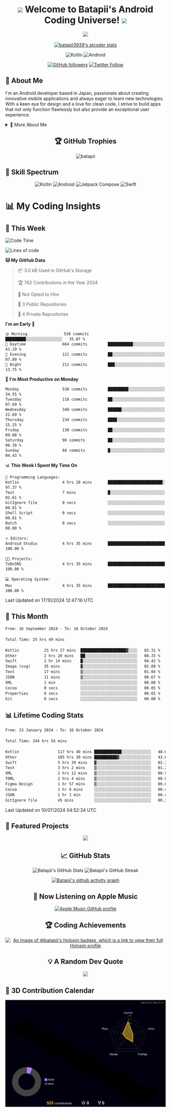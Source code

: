 <h1 align="center">
  <img src="https://media.giphy.com/media/hvRJCLFzcasrR4ia7z/giphy.gif" width="28">
  Welcome to Batapii's Android Coding Universe!
  <img src="https://media.giphy.com/media/hvRJCLFzcasrR4ia7z/giphy.gif" width="28">
</h1>

<p align="center">
  <img src="https://readme-typing-svg.herokuapp.com/?lines=Android+Developer+in+Japan;Always%20learning%20new%20things&font=Fira%20Code&center=true&width=440&height=45&color=f75c7e&vCenter=true&size=22">
</p>

<div align="center">

[![batapii3939's atcoder stats](https://atcoder-readme-stats.vercel.app/stats/batapii3939?theme=dark&show_history=5&width=450)](https://github.com/iwbc-mzk/atcoder-readme-stats)

![Kotlin](https://img.shields.io/badge/Kotlin-★☆☆☆☆☆☆☆☆☆-brightgreen)
![Android](https://img.shields.io/badge/Android-★☆☆☆☆☆☆☆☆☆-brightgreen)

  
[![GitHub followers](https://img.shields.io/github/followers/batapii?style=social)](https://github.com/batapii)
[![Twitter Follow](https://img.shields.io/twitter/follow/batapii?style=social)](https://twitter.com/batapii3939)

</div>

## 🚀 About Me
I'm an Android developer based in Japan, passionate about creating innovative mobile applications and always eager to learn new technologies. With a keen eye for design and a love for clean code, I strive to build apps that not only function flawlessly but also provide an exceptional user experience.

<details>
<summary>🌟 More About Me</summary>

- 🔭 I'm currently working on revolutionizing mobile productivity apps
- 🌱 I'm currently learning Kotlin Multiplatform and Jetpack Compose
- 👯 I'm looking to collaborate on open-source Android projects

</details>

<h2 align="center">🏆 GitHub Trophies</h2>
<p align="center">
  <img src="https://github-profile-trophy.vercel.app/?username=batapii&theme=nord&column=7&no-frame=true&no-bg=true&rank=SECRET,SSS,SS,S,AAA,AA,A,B,C,?" alt="batapii" />
</p>

## 🌈 Skill Spectrum

<div align="center">

![Kotlin](https://img.shields.io/badge/Kotlin-0095D5?style=for-the-badge&logo=kotlin&logoColor=white)
![Android](https://img.shields.io/badge/Android-3DDC84?style=for-the-badge&logo=android&logoColor=white)
![Jetpack Compose](https://img.shields.io/badge/Jetpack%20Compose-4285F4?style=for-the-badge&logo=jetpackcompose&logoColor=white)
![Swift](https://img.shields.io/badge/Swift-FA7343?style=for-the-badge&logo=swift&logoColor=white)

</div>


# 📊 My Coding Insights

## 📅 This Week
<!--START_SECTION:waka-week-->
![Code Time](http://img.shields.io/badge/Code%20Time-249%20hrs%2029%20mins-blue)

![Lines of code](https://img.shields.io/badge/From%20Hello%20World%20I%27ve%20Written-96.8%20thousand%20lines%20of%20code-blue)

**🐱 My GitHub Data** 

> 📦 3.0 kB Used in GitHub's Storage 
 > 
> 🏆 762 Contributions in the Year 2024
 > 
> 🚫 Not Opted to Hire
 > 
> 📜 3 Public Repositories 
 > 
> 🔑 4 Private Repositories 
 > 
**I'm an Early 🐤** 

```text
🌞 Morning                538 commits         █████████░░░░░░░░░░░░░░░░   35.07 % 
🌆 Daytime                664 commits         ███████████░░░░░░░░░░░░░░   43.29 % 
🌃 Evening                121 commits         ██░░░░░░░░░░░░░░░░░░░░░░░   07.89 % 
🌙 Night                  211 commits         ███░░░░░░░░░░░░░░░░░░░░░░   13.75 % 
```
📅 **I'm Most Productive on Monday** 

```text
Monday                   530 commits         █████████░░░░░░░░░░░░░░░░   34.55 % 
Tuesday                  118 commits         ██░░░░░░░░░░░░░░░░░░░░░░░   07.69 % 
Wednesday                348 commits         ██████░░░░░░░░░░░░░░░░░░░   22.69 % 
Thursday                 234 commits         ████░░░░░░░░░░░░░░░░░░░░░   15.25 % 
Friday                   138 commits         ██░░░░░░░░░░░░░░░░░░░░░░░   09.00 % 
Saturday                 98 commits          ██░░░░░░░░░░░░░░░░░░░░░░░   06.39 % 
Sunday                   68 commits          █░░░░░░░░░░░░░░░░░░░░░░░░   04.43 % 
```


📊 **This Week I Spent My Time On** 

```text
💬 Programming Languages: 
Kotlin                   4 hrs 28 mins       ████████████████████████░   97.37 % 
Text                     7 mins              █░░░░░░░░░░░░░░░░░░░░░░░░   02.61 % 
GitIgnore file           0 secs              ░░░░░░░░░░░░░░░░░░░░░░░░░   00.01 % 
Shell Script             0 secs              ░░░░░░░░░░░░░░░░░░░░░░░░░   00.01 % 
Batch                    0 secs              ░░░░░░░░░░░░░░░░░░░░░░░░░   00.00 % 

🔥 Editors: 
Android Studio           4 hrs 35 mins       █████████████████████████   100.00 % 

🐱‍💻 Projects: 
ToDoSNS                  4 hrs 35 mins       █████████████████████████   100.00 % 

💻 Operating System: 
Mac                      4 hrs 35 mins       █████████████████████████   100.00 % 
```


 Last Updated on 17/10/2024 12:47:16 UTC
<!--END_SECTION:waka-week-->

## 📅 This Month
<!--START_SECTION:wakamonth-->

```txt
From: 16 September 2024 - To: 16 October 2024

Total Time: 25 hrs 49 mins

Kotlin           23 hrs 27 mins  ████████████████████▓░░░░   83.31 %
Other            2 hrs 20 mins   ██░░░░░░░░░░░░░░░░░░░░░░░   08.33 %
Swift            1 hr 14 mins    █░░░░░░░░░░░░░░░░░░░░░░░░   04.42 %
Image (svg)      35 mins         ▓░░░░░░░░░░░░░░░░░░░░░░░░   02.09 %
Text             17 mins         ▒░░░░░░░░░░░░░░░░░░░░░░░░   01.04 %
JSON             11 mins         ▒░░░░░░░░░░░░░░░░░░░░░░░░   00.67 %
XML              1 min           ░░░░░░░░░░░░░░░░░░░░░░░░░   00.08 %
Cocoa            0 secs          ░░░░░░░░░░░░░░░░░░░░░░░░░   00.05 %
Properties       0 secs          ░░░░░░░░░░░░░░░░░░░░░░░░░   00.01 %
Git              0 secs          ░░░░░░░░░░░░░░░░░░░░░░░░░   00.00 %
```

<!--END_SECTION:wakamonth-->

## 📊 Lifetime Coding Stats

<!--START_SECTION:wakaalltime-->

```txt
From: 23 January 2024 - To: 16 October 2024

Total Time: 244 hrs 54 mins

Kotlin                 117 hrs 40 mins ████████████░░░░░░░░░░░░░   48.05 %
Other                  105 hrs 30 mins ██████████▓░░░░░░░░░░░░░░   43.08 %
Swift                  5 hrs 39 mins   ▓░░░░░░░░░░░░░░░░░░░░░░░░   02.31 %
Text                   3 hrs 2 mins    ▒░░░░░░░░░░░░░░░░░░░░░░░░   01.24 %
XML                    2 hrs 12 mins   ▒░░░░░░░░░░░░░░░░░░░░░░░░   00.90 %
TOML                   2 hrs 4 mins    ▒░░░░░░░░░░░░░░░░░░░░░░░░   00.85 %
Figma Design           1 hr 57 mins    ▒░░░░░░░░░░░░░░░░░░░░░░░░   00.80 %
Cocoa                  1 hr 6 mins     ░░░░░░░░░░░░░░░░░░░░░░░░░   00.46 %
JSON                   1 hr 1 min      ░░░░░░░░░░░░░░░░░░░░░░░░░   00.42 %
GitIgnore file         45 mins         ░░░░░░░░░░░░░░░░░░░░░░░░░   00.31 %
```

<!--END_SECTION:wakaalltime-->

Last Updated on 10/07/2024 04:52:24 UTC

## 🌟 Featured Projects

<div align="center">
  <a href="https://github.com/batapii/ToDoSNS">
    <img src="https://github-readme-stats.vercel.app/api/pin/?username=batapii&repo=ToDoSNS&theme=radical" />
  </a>

## 📈 GitHub Stats

<div align="center">
  <img src="https://github-readme-stats.vercel.app/api?username=batapii&show_icons=true&theme=radical" alt="Batapii's GitHub Stats" />
  <img src="https://github-readme-streak-stats.herokuapp.com/?user=batapii&theme=radical" alt="Batapii's GitHub Streak" />
  
[![Batapii's github activity graph](https://github-readme-activity-graph.vercel.app/graph?username=batapii&theme=react-dark)](https://github.com/ashutosh00710/github-readme-activity-graph)
</div>

## 🎵 Now Listening on Apple Music

<div align="center">
  
[![Apple Music GitHub profile](https://music-profile.rayriffy.com/theme/dark.svg?uid=001005.6598667d2ffd4a10a4f429edd0ba24c4.1156)](https://github.com/rayriffy/apple-music-github-profile)

</div>


## 🏆 Coding Achievements

<div align="center">

[![An image of @batapii's Holopin badges, which is a link to view their full Holopin profile](https://holopin.me/batapii)](https://holopin.io/@batapii)

</div>

## 💡 A Random Dev Quote

<div align="center">

![](https://quotes-github-readme.vercel.app/api?type=horizontal&theme=radical)

</div>

</div>

## 🚀 3D Contribution Calendar

<div align="center">
  
![](./profile-3d-contrib/profile-night-rainbow.svg)

</div>
